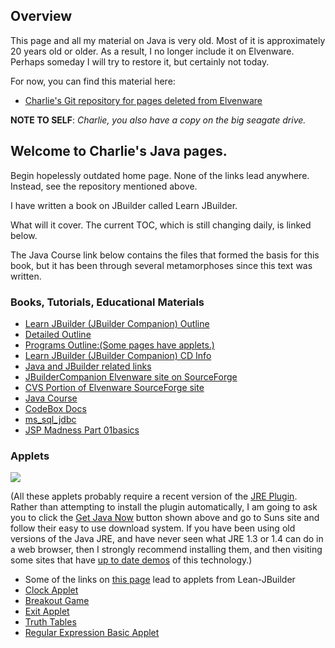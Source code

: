 ## Overview

This page and all my material on Java is very old. Most of it is approximately 20 years old or older. As a result, I no longer include it on Elvenware. Perhaps someday I will try to restore it, but certainly not today.

For now, you can find this material here:

- [Charlie's Git repository for pages deleted from Elvenware](https://github.com/charliecalvert/deleted-from-elvenware.git)

**NOTE TO SELF**: _Charlie, you also have a copy on the big seagate drive._

## Welcome to Charlie's Java pages.

Begin hopelessly outdated home page. None of the links lead anywhere. Instead, see the repository mentioned above.

I have written a book on JBuilder called Learn JBuilder.

What will it cover. The current TOC, which is still changing daily, is linked below.

The Java Course link below contains the files that formed the basis for this book, but it has been through several metamorphoses since this text was written.

### Books, Tutorials, Educational Materials

*   [Learn JBuilder (JBuilder Companion) Outline](learn-jbuilder/TOC-03.html)
*   [Detailed Outline](learn-jbuilder/DetailedToc.html)
*   [Programs Outline:(Some pages have applets.)](learn-jbuilder/DocLinks.html)
*   [Learn JBuilder (JBuilder Companion) CD Info](learn-jbuilder/CDInfo.html)
*   [Java and JBuilder related links](links.html)
*   [JBuilderCompanion Elvenware site on SourceForge](http://sourceforge.net/projects/elvenware)
*   [CVS Portion of Elvenware SourceForge site](http://sourceforge.net/cvs/?group_id=31274)
*   [Java Course](http://homepages.borland.com/ccalvert/JavaCourse/index.htm)
*   [CodeBox Docs](learn-jbuilder/docs/codebox/index.html)
*   [ms_sql_jdbc](ms_sql_talk/FrameJbMsMain.html)
*   [JSP Madness Part 01basics](jsp_learn/jsp_madness_part_01.html)

### Applets

[![](get-java/Get_Java_buttons/get_java_green_button.gif)](http://www.java.com)

(All these applets probably require a recent version of the [JRE Plugin](http://java.sun.com/products/plugin/index.html). Rather than attempting to install the plugin automatically, I am going to ask you to click the [Get Java Now](http://www.java.com) button shown above and go to Suns site and follow their easy to use download system. If you have been using old versions of the Java JRE, and have never seen what JRE 1.3 or 1.4 can do in a web browser, then I strongly recommend installing them, and then visiting some sites that have [up to date demos](http://java.sun.com/getjava/showcase.html) of this technology.)

*   Some of the links on [this page](learn-jbuilder/DocLinks.html) lead to applets from Lean-JBuilder
*   [Clock Applet](applets/Applet1.html)
*   [Breakout Game](applets/BreakoutApplet.html)
*   [Exit Applet](ExitApplet.html)
*   [Truth Tables](TruthTables.html)
*   [Regular Expression Basic Applet](applets/RegExApplet.html)
